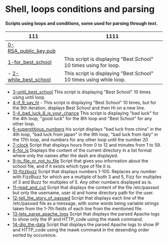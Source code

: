 # Shell, loops conditions and parsing
#### Scripts using loops and conditions, some used for parsing through text.

111 | 1111
--- | ------
[0-RSA_public_key.pub](https://github.com/Donaldoo/shell/blob/main/loops_conditions_and_parsing/0-RSA_public_key.pub) |
[1-for_best_school](https://github.com/Donaldoo/shell/tree/main/loops_conditions_and_parsing) | This script is displaying "Best School" 10 times using for loop.
- [2-while_best_school](https://github.com/Donaldoo/shell/blob/main/loops_conditions_and_parsing/2-while_best_school) | This script is displaying "Best School" 10 times using while loop.
- [3-until_best_school](https://github.com/Donaldoo/shell/blob/main/loops_conditions_and_parsing/3-until_best_school) This script is displaying "Best School" 10 times using until loop.
- [4-if_9_say_hi](https://github.com/Donaldoo/shell/blob/main/loops_conditions_and_parsing/4-if_9_say_hi) - This script is displaying "Best School" 10 times, but for the 9th iteration, displays Best School and then Hi on a new line.
- [5-4_bad_luck_8_is_your_chance](https://github.com/Donaldoo/shell/blob/main/loops_conditions_and_parsing/5-4_bad_luck_8_is_your_chance) This script is displaying "bad luck" for the 4th loop, "good luck" for the 8th loop and "Best School" for any other loop.
- [6-superstitious_numbers](https://github.com/Donaldoo/shell/blob/main/loops_conditions_and_parsing/6-superstitious_numbers) his script displays "bad luck from china" in the 4th loop, "bad luck from japan" in the 9th loop, "bad luck from italy" in the 17th loop, and numbers for any other loop until the number 20
- [7-clock](https://github.com/Donaldoo/shell/blob/main/loops_conditions_and_parsing/7-clock) Script that displays hours from 0 to 12 and minutes from 1 to 59.
- [8-for_ls](https://github.com/Donaldoo/shell/blob/main/loops_conditions_and_parsing/8-for_ls) Displays the content of the current directory in a list format where only the names after the dash are displayed.
- [9-to_file_or_not_to_file](https://github.com/Donaldoo/shell/blob/main/loops_conditions_and_parsing/9-to_file_or_not_to_file) Script that gives you information about the school file, and if it exists which type of file it is.
- [10-fizzbuzz](https://github.com/Donaldoo/shell/blob/main/loops_conditions_and_parsing/10-fizzbuzz) Script that displays numbers 1-100. Replaces any number with FizzBuzz for which are a multiple of both 3 and 5, Fizz for multiples of 3 and Buzz for multiples of 5. Any other numbers displayed as is.
- [11-read_and_cut](https://github.com/Donaldoo/shell/blob/main/loops_conditions_and_parsing/11-read_and_cut) Script that displays the content of the file /etc/passwd but only the username, user id and home directory path for the user.
- [12-tell_the_story_of_passwd](https://github.com/Donaldoo/shell/blob/main/loops_conditions_and_parsing/12-tell_the_story_of_passwd)  Script that displays each line of the /etc/passwd file as a message, with some words being variable strings taken from the 1-7th fields of each line from the mentioned file.
- [13-lets_parse_apache_logs](https://github.com/Donaldoo/shell/blob/main/loops_conditions_and_parsing/13-lets_parse_apache_logs) Script that displays the parsed Apache logs to show only the IP and HTTP_code using the mawk command.
- [14-dig_the-data](https://github.com/Donaldoo/shell/blob/main/loops_conditions_and_parsing/14-dig_the-data) Script that displays the parsed Apache logs to show IP and HTTP_code using the mawk command in the desending order sorted by occurence.
